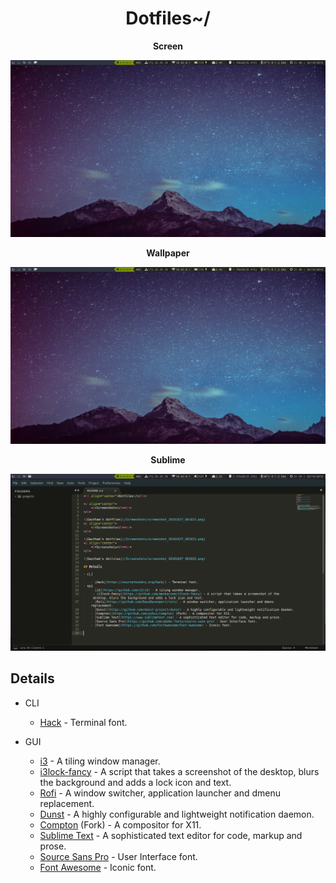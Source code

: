 <h1 align="center">Dotfiles~/</h1>

<p align="center">
    <b>Screen</b><br>
</p>

![Gautham's dotfiles](/Screenshots/1.png)
<p align="center">
    <b>Wallpaper</b><br>
</p>

![Gautham's dotfiles](/Screenshots/1.png)
<p align="center">
    <b>Sublime</b><br>
</p>

![Gautham's dotfiles](/Screenshots/2.png)

## Details

- CLI

    - [Hack](https://sourcefoundry.org/hack/) - Terminal font.
- GUI
    - [i3](https://github.com/i3/i3) - A tiling window manager.
     - [i3lock-fancy](https://github.com/meskarune/i3lock-fancy) - A script that takes a screenshot of the desktop, blurs the background and adds a lock icon and text.
    - [Rofi](https://github.com/DaveDavenport/rofi) - A window switcher, application launcher and dmenu replacement.
    - [Dunst](https://github.com/dunst-project/dunst) - A highly configurable and lightweight notification daemon.
    - [Compton](https://github.com/yshui/compton) (Fork) - A compositor for X11.
    - [Sublime Text](https://www.sublimetext.com) - A sophisticated text editor for code, markup and prose.
    - [Source Sans Pro](https://github.com/adobe-fonts/source-sans-pro) - User Interface font.
    - [Font Awesome](https://github.com/FortAwesome/Font-Awesome) - Iconic font.
 
